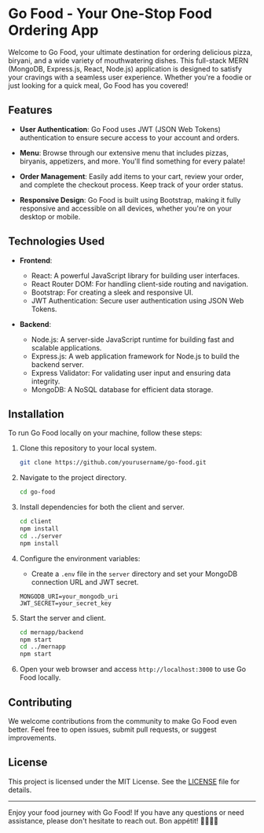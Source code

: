 # Go Food - Your One-Stop Food Ordering App

Welcome to Go Food, your ultimate destination for ordering delicious pizza, biryani, and a wide variety of mouthwatering dishes. This full-stack MERN (MongoDB, Express.js, React, Node.js) application is designed to satisfy your cravings with a seamless user experience. Whether you're a foodie or just looking for a quick meal, Go Food has you covered!

## Features

- **User Authentication**: Go Food uses JWT (JSON Web Tokens) authentication to ensure secure access to your account and orders.

- **Menu**: Browse through our extensive menu that includes pizzas, biryanis, appetizers, and more. You'll find something for every palate!

- **Order Management**: Easily add items to your cart, review your order, and complete the checkout process. Keep track of your order status.

- **Responsive Design**: Go Food is built using Bootstrap, making it fully responsive and accessible on all devices, whether you're on your desktop or mobile.

## Technologies Used

- **Frontend**:
  - React: A powerful JavaScript library for building user interfaces.
  - React Router DOM: For handling client-side routing and navigation.
  - Bootstrap: For creating a sleek and responsive UI.
  - JWT Authentication: Secure user authentication using JSON Web Tokens.

- **Backend**:
  - Node.js: A server-side JavaScript runtime for building fast and scalable applications.
  - Express.js: A web application framework for Node.js to build the backend server.
  - Express Validator: For validating user input and ensuring data integrity.
  - MongoDB: A NoSQL database for efficient data storage.

## Installation

To run Go Food locally on your machine, follow these steps:

1. Clone this repository to your local system.
   ```bash
   git clone https://github.com/yourusername/go-food.git
   ```

2. Navigate to the project directory.
   ```bash
   cd go-food
   ```

3. Install dependencies for both the client and server.
   ```bash
   cd client
   npm install
   cd ../server
   npm install
   ```

4. Configure the environment variables:
   - Create a `.env` file in the `server` directory and set your MongoDB connection URL and JWT secret.
   ```
   MONGODB_URI=your_mongodb_uri
   JWT_SECRET=your_secret_key
   ```

5. Start the server and client.
   ```bash
   cd mernapp/backend
   npm start
   cd ../mernapp
   npm start
   ```

6. Open your web browser and access `http://localhost:3000` to use Go Food locally.

## Contributing

We welcome contributions from the community to make Go Food even better. Feel free to open issues, submit pull requests, or suggest improvements.

## License

This project is licensed under the MIT License. See the [LICENSE](LICENSE) file for details.

---

Enjoy your food journey with Go Food! If you have any questions or need assistance, please don't hesitate to reach out. Bon appétit! 🍕🍛🍔🥗
